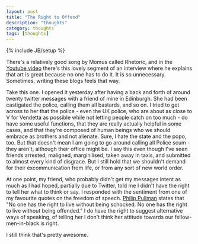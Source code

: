 ```yaml
---
layout: post
title: "The Right to Offend"
description: "thoughts"
category: thoughts
tags: [thoughts]
---
```

{% include JB/setup %}

There's a relatively good song by Momus called Rhetoric, and in the
[Youtube video](http://www.youtube.com/watch?v=mf4LLPMtSkU) there's this
lovely segment of an interview where he explains that art is great
because no one has to do it. It is so unnecessary. Sometimes, writing
these blogs feels that way.

Take this one. I opened it yesterday after having a back and forth of
around twenty twitter messages with a friend of mine in Edinburgh. She
had been castigated the police, calling them all bastards, and so on. I
tried to get across to her that the police - even the UK police, who are
about as close to V for Vendetta as possible while not letting people
catch on too much - do have some useful functions, that they are really
actually helpful in some cases, and that they're composed of human
beings who we should embrace as brothers and not alienate. Sure, I hate
the state and the popo, too. But that doesn't mean I am going to go
around calling all Police scum - they aren't, although their office
might be. I say this even though I've seen friends arrested, maligned,
marginilised, taken away in taxis, and submitted to almost every kind of
disgrace. But I still hold that we shouldn't demand for their
excommunication from life, or from any sort of new world order. 

At one point, my friend, who probably didn't get my messages intent as
much as I had hoped, partially due to Twitter, told me I didn't have the
right to tell her what to think or say. I responded with the sentiment
from one of my favourite quotes on the freedom of speech. [Philip Pullman](http://www.youtube.com/watch?v=HQ3VcbAfd4w)
states that "No one has the right to live without being schocked. No one
has the right to live without being offended." I do have the right to
suggest alternative ways of speaking, of telling her I don't think her
attitude towards our fellow-men-in-black is right. 

I still think that's pretty awesome. 
